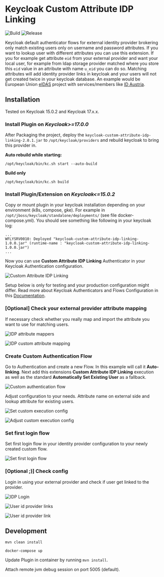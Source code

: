 # Keycloak Custom Attribute IDP Linking

![Build](https://github.com/sd-f/keycloak-custom-attribute-idp-linking/actions/workflows/maven-build.yml/badge.svg)
![Release](https://github.com/sd-f/keycloak-custom-attribute-idp-linking/actions/workflows/maven-publish.yml/badge.svg)


Keycloak default authenticator flows for external identity provider brokering only match  existing users only on username and 
password attributes. If you want to lookup user with different attributes you can use this extension. If you for example 
get attribute `eid` from your external provider and want your local user, for example from ldap storage provider matched where 
you store this `eid` value in an attribute with name `u_eid` you can do so. Matching attributes will add identity provider 
links in keycloak and your users will not get created twice in your keycloak database. An example would be European Union 
[eIDAS](https://digital-strategy.ec.europa.eu/en/policies/discover-eidas) project with services/members like 
[ID Austria](https://www.oesterreich.gv.at/id-austria.html).

## Installation

Tested on Keycloak 15.0.2 and Keycloak 17.x.x.

### Install Plugin on *Keycloak>=17.0.0*

After Packaging the project, deploy the `keycloak-custom-attribute-idp-linking-2.0.1.jar` to `/opt/keycloak/providers` and rebuild keycloak to bring this provider in.

>>
**Auto rebuild while starting:**
```shell
/opt/keycloak/bin/kc.sh start --auto-build
```

**Build only**
```shell
/opt/keycloak/bin/kc.sh build
```
>
### Install Plugin/Extension on *Keycloak<=15.0.2*

Copy or mount plugin in your keycloak installation depending on your environment (k8s, compose, gke). 
For example in `/opt/jboss/keycloak/standalone/deployments/` (see file docker-compose.yml). You should see something like 
following in your keycloak log:

```
...
WFLYSRV0010: Deployed "keycloak-custom-attribute-idp-linking-1.0.0.jar" (runtime-name : "keycloak-custom-attribute-idp-linking-1.0.0.jar")
...
```

Now you can use __Custom Attribute IDP Linking__ Authenticator in your Keycloak Authentication configuration.

![Custom Attribute IDP Linking](doc/screen_02.png)

Setup below is only for testing and your production configuration might differ. Read more about Keycloak Authenticators and 
Flows Configuration in this [Documentation](https://www.keycloak.org/docs/latest/server_admin/).

### [Optional] Check your external provider attribute mapping

If necessary check whether you really map and import the attribute you want to use for matching users.

![IDP attribute mappers](doc/screen_03.png)

![IDP custom attribute mapping](doc/screen_01.png)

### Create Custom Authentication Flow

Go to Authentication and create a new Flow. In this example will call it __Auto-linking__. Next add this extensions 
__Custom Attribute IDP Linking__ execution as well as the standard __Automatically Set Existing User__ as a fallback.

![Custom authentication flow](doc/screen_04.png)

Adjust configuration to your needs. Attribute name on external side and lookup attribute for existing users.

![Set custom execution config](doc/screen_05.png)

![Adjust custom execution config](doc/screen_06.png)

### Set first login flow

Set first login flow in your identity provider configuration to your newly created custom flow.

![Set first login flow](doc/screen_07.png)

### [Optional ;)] Check config

Login in using your external provider and check if user get linked to the provider.


![IDP Login](doc/screen_08.png)

![User id provider links](doc/screen_09.png)

![User id provider link](doc/screen_10.png)

## Development

```shell
mvn clean install
```

```shell
docker-compose up
```

Update Plugin in container by running ```mvn install```.

Attach remote jvm debug session on port 5005 (default).
